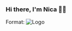 ### Hi there, I'm Nica 👋🏽
Format: ![Logo](http://techsavvydiva.com/home/wp-content/uploads/2016/09/TechSavvyDiva-Gold-Logo-Twitter-Cover1.jpg)
<!--
**techsavvydiva/techsavvydiva** is a ✨ _special_ ✨ repository because its `README.md` (this file) appears on your GitHub profile.

Here are some ideas to get you started:

- 🔭 I’m currently working on ...
- 🌱 I’m currently learning ...
- 👯 I’m looking to collaborate on ...
- 🤔 I’m looking for help with ...
- 💬 Ask me about ...
- 📫 How to reach me: ...
- 😄 Pronouns: ...
- ⚡ Fun fact: ...
-->
